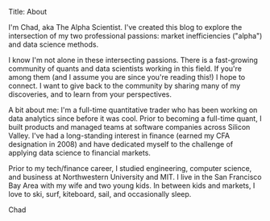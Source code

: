 Title: About

I'm Chad, aka The Alpha Scientist.  I've created this blog to explore the intersection of my two professional passions: market inefficiencies ("alpha") and data science methods.

I know I'm not alone in these intersecting passions.  There is a fast-growing community of quants and data scientists working in this field.  If you're among them (and I assume you are since you're reading this!) I hope to connect.  I want to give back to the community by sharing many of my discoveries, and to learn from your perspectives.

A bit about me:  I'm a full-time quantitative trader who has been working on data analytics since before it was cool.  Prior to becoming a full-time quant, I built products and managed teams at software companies across Silicon Valley.  I've had a long-standing interest in finance (earned my CFA designation in 2008) and have dedicated myself to the challenge of applying data science to financial markets.

Prior to my tech/finance career, I studied engineering, computer science, and business at Northwestern University and MIT.  I live in the San Francisco Bay Area with my wife and two young kids.  In between kids and markets, I love to ski, surf, kiteboard, sail, and occasionally sleep.

Chad





